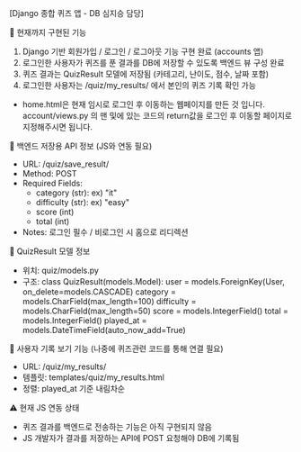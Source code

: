 [Django 종합 퀴즈 앱 - DB 심지승 담당]

📌 현재까지 구현된 기능
1. Django 기반 회원가입 / 로그인 / 로그아웃 기능 구현 완료 (accounts 앱)
2. 로그인한 사용자가 퀴즈를 푼 결과를 DB에 저장할 수 있도록 백엔드 뷰 구성 완료
3. 퀴즈 결과는 QuizResult 모델에 저장됨 (카테고리, 난이도, 점수, 날짜 포함)
4. 로그인한 사용자는 /quiz/my_results/ 에서 본인의 퀴즈 기록 확인 가능

- home.html은 현재 임시로 로그인 후 이동하는 웹페이지를 만든 것 입니다. account/views.py 의 맨 및에 있는 코드의 return값을 로그인 후 이동할 페이지로 지정해주시면 됩니다.

📎 백엔드 저장용 API 정보 (JS와 연동 필요)
- URL: /quiz/save_result/
- Method: POST
- Required Fields:
  - category (str): ex) "it"
  - difficulty (str): ex) "easy"
  - score (int)
  - total (int)
- Notes: 로그인 필수 / 비로그인 시 홈으로 리디렉션

📄 QuizResult 모델 정보
- 위치: quiz/models.py
- 구조:
    class QuizResult(models.Model):
        user = models.ForeignKey(User, on_delete=models.CASCADE)
        category = models.CharField(max_length=100)
        difficulty = models.CharField(max_length=50)
        score = models.IntegerField()
        total = models.IntegerField()
        played_at = models.DateTimeField(auto_now_add=True)

👀 사용자 기록 보기 기능 (나중에 퀴즈관련 코드를 통해 연결 필요)
- URL: /quiz/my_results/
- 템플릿: templates/quiz/my_results.html
- 정렬: played_at 기준 내림차순

⚠️ 현재 JS 연동 상태
- 퀴즈 결과를 백엔드로 전송하는 기능은 아직 구현되지 않음
- JS 개발자가 결과를 저장하는 API에 POST 요청해야 DB에 기록됨
